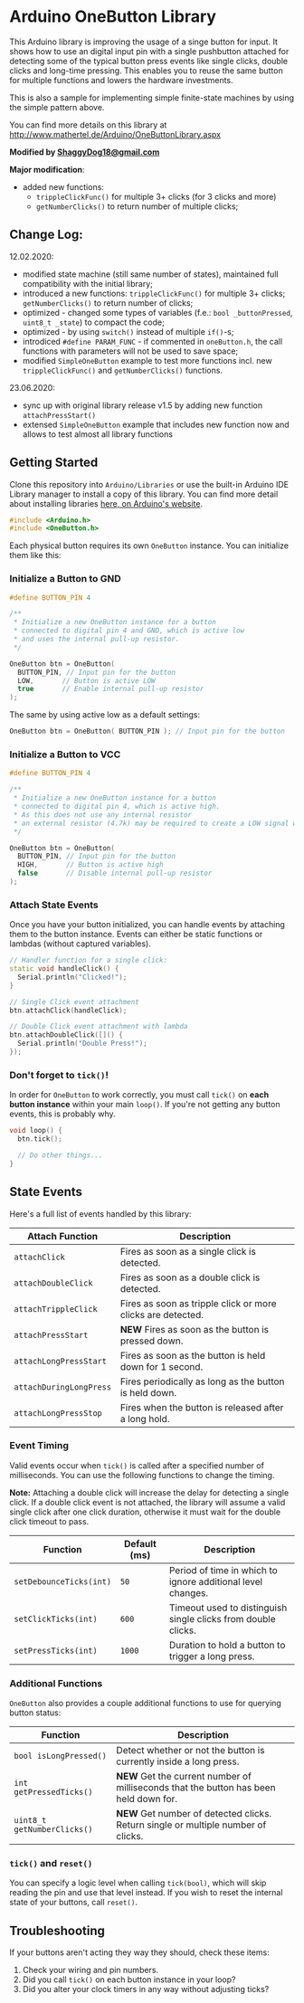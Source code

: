 Arduino OneButton Library
===

This Arduino library is improving the usage of a singe button for input.
It shows how to use an digital input pin with a single pushbutton attached
for detecting some of the typical button press events like single clicks, double clicks and long-time pressing.
This enables you to reuse the same button for multiple functions and lowers the hardware investments.

This is also a sample for implementing simple finite-state machines by using the simple pattern above. 

You can find more details on this library at
http://www.mathertel.de/Arduino/OneButtonLibrary.aspx

**Modified by ShaggyDog18@gmail.com**

**Major modification**:
- added new functions:
  - `trippleClickFunc()` for multiple 3+ clicks (for 3 clicks and more)
  - `getNumberClicks()` to return number of multiple clicks;
  
## Change Log:

12.02.2020: 
- modified state machine (still same number of states), maintained full compatibility with the initial library; 
- introduced a new functions: `trippleClickFunc()` for multiple 3+ clicks; `getNumberClicks()` to return number of clicks; 
- optimized - changed some types of variables (f.e.: `bool _buttonPressed`, `uint8_t _state`) to compact the code; 
- optimized - by using `switch()` instead of multiple `if()`-s; 
- introdiced `#define PARAM_FUNC` - if commented in `oneButton.h`, the call functions with parameters will not be used to save space; 
- modified `SimpleOneButton` example to test more functions incl. new `trippleClickFunc()` and `getNumberClicks()` functions.

23.06.2020:
- sync up with original library release v1.5 by adding new function `attachPressStart()`
- extensed `SimpleOneButton` example that includes new function now and allows to test almost all library functions

## Getting Started

Clone this repository into `Arduino/Libraries` or use the built-in Arduino IDE Library manager to install
a copy of this library. You can find more detail about installing libraries 
[here, on Arduino's website](https://www.arduino.cc/en/guide/libraries).

```CPP
#include <Arduino.h>
#include <OneButton.h>
```

Each physical button requires its own `OneButton` instance. You can initialize them like this:


### Initialize a Button to GND

```CPP
#define BUTTON_PIN 4

/**
 * Initialize a new OneButton instance for a button
 * connected to digital pin 4 and GND, which is active low
 * and uses the internal pull-up resistor.
 */

OneButton btn = OneButton(
  BUTTON_PIN, // Input pin for the button
  LOW,       // Button is active LOW
  true       // Enable internal pull-up resistor
);
```

The same by using active low as a default settings:
```CPP
OneButton btn = OneButton( BUTTON_PIN ); // Input pin for the button
```

### Initialize a Button to VCC

```CPP
#define BUTTON_PIN 4

/**
 * Initialize a new OneButton instance for a button
 * connected to digital pin 4, which is active high.
 * As this does not use any internal resistor
 * an external resistor (4.7k) may be required to create a LOW signal when the button is not pressed.
 */

OneButton btn = OneButton(
  BUTTON_PIN, // Input pin for the button
  HIGH,       // Button is active high
  false       // Disable internal pull-up resistor
);
```


### Attach State Events

Once you have your button initialized, you can handle events by attaching them to the button
instance. Events can either be static functions or lambdas (without captured variables).

```CPP
// Handler function for a single click:
static void handleClick() {
  Serial.println("Clicked!");
}

// Single Click event attachment
btn.attachClick(handleClick);

// Double Click event attachment with lambda
btn.attachDoubleClick([]() {
  Serial.println("Double Press!");
});
```


### Don't forget to `tick()`!

In order for `OneButton` to work correctly, you must call `tick()` on __each button instance__
within your main `loop()`. If you're not getting any button events, this is probably why.

```CPP
void loop() {
  btn.tick();

  // Do other things...
}
```


## State Events

Here's a full list of events handled by this library:

| Attach Function         | Description                                                |
| ----------------------- | ---------------------------------------------------------- |
| `attachClick`           | Fires as soon as a single click is detected.               |
| `attachDoubleClick`     | Fires as soon as a double click is detected.               |
| `attachTrippleClick`    | Fires as soon as tripple click or more clicks are detected.|
| `attachPressStart`      | **NEW** Fires as soon as the button is pressed down.               |
| `attachLongPressStart`  | Fires as soon as the button is held down for 1 second.     |
| `attachDuringLongPress` | Fires periodically as long as the button is held down.     |
| `attachLongPressStop`   | Fires when the button is released after a long hold.       |


### Event Timing

Valid events occur when `tick()` is called after a specified number of milliseconds. You can use
the following functions to change the timing.

**Note:** Attaching a double click will increase the delay for detecting a single click. If a double
click event is not attached, the library will assume a valid single click after one click duration,
otherwise it must wait for the double click timeout to pass.

| Function                | Default (ms) | Description                                                   |
| ----------------------- | ------------ | ------------------------------------------------------------- |
| `setDebounceTicks(int)` | `50`         | Period of time in which to ignore additional level changes.   |
| `setClickTicks(int)`    | `600`        | Timeout used to distinguish single clicks from double clicks. |
| `setPressTicks(int)`    | `1000`       | Duration to hold a button to trigger a long press.            |


### Additional Functions

`OneButton` also provides a couple additional functions to use for querying button status:

| Function                   | Description                                                                        |
| -------------------------- | ---------------------------------------------------------------------------------- |
| `bool isLongPressed()`     | Detect whether or not the button is currently inside a long press.                 |
| `int getPressedTicks()`    | **NEW** Get the current number of milliseconds that the button has been held down for. |
| `uint8_t getNumberClicks()`| **NEW** Get number of detected clicks. Return single or multiple number of clicks.     |

### `tick()` and `reset()`

You can specify a logic level when calling `tick(bool)`, which will skip reading the pin and use
that level instead. If you wish to reset the internal state of your buttons, call `reset()`.


## Troubleshooting

If your buttons aren't acting they way they should, check these items:

1. Check your wiring and pin numbers.
2. Did you call `tick()` on each button instance in your loop?
3. Did you alter your clock timers in any way without adjusting ticks?
   
